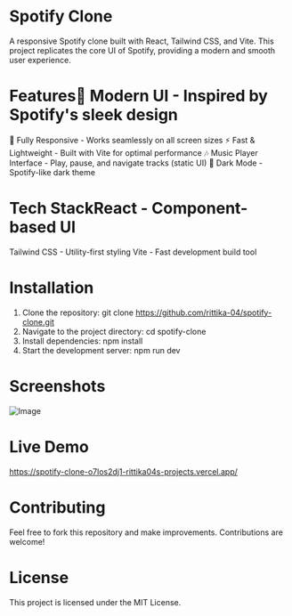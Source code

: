 # Spotify Clone 
A responsive Spotify clone built with React, Tailwind CSS, and Vite. This project replicates the core UI of Spotify, providing a modern and smooth user experience.

# Features🎵 Modern UI - Inspired by Spotify's sleek design
🎨 Fully Responsive - Works seamlessly on all screen sizes
⚡ Fast & Lightweight - Built with Vite for optimal performance
🎶 Music Player Interface - Play, pause, and navigate tracks (static UI)
🌙 Dark Mode - Spotify-like dark theme

# Tech StackReact - Component-based UI
Tailwind CSS - Utility-first styling
Vite - Fast development build tool

# Installation
1. Clone the repository: git clone https://github.com/rittika-04/spotify-clone.git
2. Navigate to the project directory: cd spotify-clone
3. Install dependencies: npm install
4. Start the development server: npm run dev

# Screenshots
![Image](https://github.com/user-attachments/assets/3788acbe-795a-46de-8626-e239245d05a2)

# Live Demo
https://spotify-clone-o7los2dj1-rittika04s-projects.vercel.app/

# Contributing
Feel free to fork this repository and make improvements. Contributions are welcome!

# License
This project is licensed under the MIT License.



